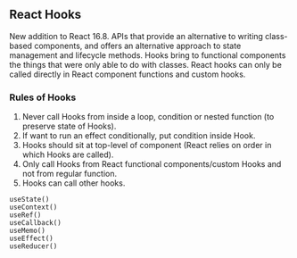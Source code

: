 ## React Hooks

New addition to React 16.8. APIs that provide an alternative to writing class-based components, and offers an alternative approach to state management and lifecycle methods. Hooks bring to functional components the things that were only able to do with classes. React hooks can only be called directly in React component functions and custom hooks.

### Rules of Hooks

1. Never call Hooks from inside a loop, condition or nested function (to preserve state of Hooks).
2. If want to run an effect conditionally, put condition inside Hook.
3. Hooks should sit at top-level of component (React relies on order in which Hooks are called).
4. Only call Hooks from React functional components/custom Hooks and not from regular function.
5. Hooks can call other hooks.

```
useState()
useContext()
useRef()
useCallback()
useMemo()
useEffect()
useReducer()
```
